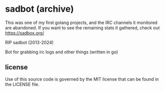 sadbot (archive)
======

This was one of my first golang projects, and the IRC channels it monitored are abandoned. If you want to see the remaining stats it gathered, check out https://sadbox.org/

RIP sadbot (2013-2024)

Bot for grabbing irc logs and other things (written in go)

license
-------
Use of this source code is governed by the MIT license that can be found in the LICENSE file.
